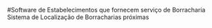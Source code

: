 #Software de Estabelecimentos que fornecem serviço de Borracharia
Sistema de Localização de Borracharias próximas
